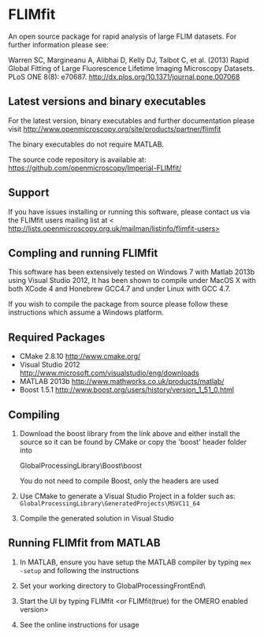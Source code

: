 FLIMfit
=======

An open source package for rapid analysis of large FLIM datasets. For further information please see:

Warren SC, Margineanu A, Alibhai D, Kelly DJ, Talbot C, et al. (2013) Rapid Global Fitting of Large Fluorescence Lifetime Imaging Microscopy Datasets. PLoS ONE 8(8): e70687. <http://dx.plos.org/10.1371/journal.pone.007068>


Latest versions and binary executables
--------------------------------------

For the latest version, binary executables and further documentation please visit 
<http://www.openmicroscopy.org/site/products/partner/flimfit>

The binary executables do not require MATLAB. 

The source code repository is available at: <https://github.com/openmicroscopy/Imperial-FLIMfit/>


Support
------------------------------------------ 

If you have issues installing or running this software, please contact us via the  FLIMfit users mailing list
at  < http://lists.openmicroscopy.org.uk/mailman/listinfo/flimfit-users>


Compling and running FLIMfit
------------------------------------------ 

This software has been extensively tested on Windows 7 with Matlab 2013b using
Visual Studio 2012, It has been shown to compile under MacOS X with both XCode 4 and
Honebrew GCC4.7 and under Linux with GCC 4.7.

If you wish to compile the package from source please follow these instructions 
which assume a Windows platform.

Required Packages
--------------------
- CMake 2.8.10    	<http://www.cmake.org/>
- Visual Studio 2012	<http://www.microsoft.com/visualstudio/eng/downloads>
- MATLAB 2013b		<http://www.mathworks.co.uk/products/matlab/>
- Boost 1.5.1		<http://www.boost.org/users/history/version_1_51_0.html>

Compiling
-------------------
1. Download the boost library from the link above and either install the source 
   so it can be found by CMake or copy the 'boost' header folder into 
	
	GlobalProcessingLibrary\Boost\boost

   You do not need to compile Boost, only the headers are used

2. Use CMake to generate a Visual Studio Project in a folder such as:
	`GlobalProcessingLibrary\GeneratedProjects\MSVC11_64`

3. Compile the generated solution in Visual Studio


Running FLIMfit from MATLAB
------------------
1. In MATLAB, ensure you have setup the MATLAB compiler by typing `mex -setup` and following the instructions

1. Set your working directory to 
	GlobalProcessingFrontEnd\

2. Start the UI by typing
	FLIMfit <or FLIMfit(true) for the OMERO enabled version>

3. See the online instructions for usage
